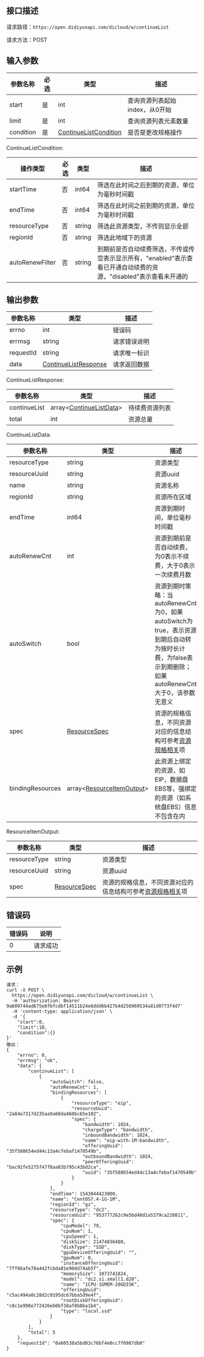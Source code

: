 ## 接口描述
请求路径：`https://open.didiyunapi.com/dicloud/w/continueList`

请求方法：POST

## 输入参数
|参数名称 | 必选 | 类型 | 描述|
|--------|-----|-----|-----|
| start | 是 | int |  查询资源列表起始index，从0开始  |
| limit | 是 | int | 查询资源列表元素数量  |
| condition | 是 | [ContinueListCondition](#ContinueListCondition) |是否是更改规格操作 |

<span id="ContinueListCondition"></span>
ContinueListCondition:

| 操作类型 | 必选 |类型 |描述  |
|------|-----|-----| ----- |
| startTime | 否 | int64 |筛选在此时间之后到期的资源，单位为毫秒时间戳 | 
| endTime | 否 | int64 |筛选在此时间之前到期的资源，单位为毫秒时间戳 |
| resourceType | 否 | string | 筛选此资源类型，不传则显示全部 |
| regionId | 否 | string | 筛选此地域下的资源 |
| autoRenewFilter | 否 | string | 到期前是否自动续费筛选，不传或传空表示显示所有，"enabled"表示查看已开通自动续费的资源，"disabled"表示查看未开通的 |

## 输出参数
|参数名称  | 类型 | 描述|
|--------|-----|-----|
|errno | int  |错误码 |
|errmsg|string|请求错误说明	|
|requestId |string|请求唯一标识 |
|data | [ContinueListResponse](#ContinueListResponse)	 | 请求返回数据 | 

<span id="ContinueListResponse"></span>
ContinueListResponse:

|参数名称  | 类型 | 描述 |
| -------- | ----- | ----- |
| continueList | array<[ContinueListData](#ContinueListData)> | 待续费资源列表 |
| total | int | 资源总量 |

<span id="ContinueListData"></span>
ContinueListData:

|参数名称  | 类型 | 描述 |
| -------- | ----- | ----- |
| resourceType   | string | 资源类型 |
| resourceUuid    | string | 资源uuid |
| name     | string | 资源名称 |
| regionId    | string | 资源所在区域 |
| endTime    | int64 | 资源到期时间，单位毫秒时间戳 |
| autoRenewCnt | int | 资源到期前是否自动续费，为0表示不续费，大于0表示一次续费月数 |
| autoSwitch | bool | 资源到期时策略：当autoRenewCnt为0，如果autoSwitch为true，表示资源到期后自动转为按时长计费，为false表示到期删除；如果autoRenewCnt大于0，该参数无意义 |
| spec     |  [ResourceSpec](/static/docs-content/products/通用响应结构.md#ResourceSpec)  | 资源的规格信息，不同资源对应的信息结构可参考[资源规格相关](/static/docs-content/products/通用响应结构.md#ResourceSpec)项 |
| bindingResources | array<[ResourceItemOutput](#ResourceItemOutput)> | 此资源上绑定的资源，如EIP，数据盘EBS等，强绑定的资源（如系统盘EBS）信息不包含在内 |

<span id="ResourceItemOutput"></span>
ResourceItemOutput:

|参数名称  | 类型 | 描述 |
| -------- | ----- | ----- |
| resourceType   | string | 资源类型 |
| resourceUuid    | string | 资源uuid |
| spec     | [ResourceSpec](/static/docs-content/products/通用响应结构.md#ResourceSpec)  | 资源的规格信息，不同资源对应的信息结构可参考[资源规格相关](/static/docs-content/products/通用响应结构.md#ResourceSpec)项 |


## 错误码
|错误码 | 说明    |
|------|--------|
| 0    | 请求成功  |

## 示例

```
请求：
curl -X POST \
  https://open.didiyunapi.com/dicloud/w/continueList \
  -H 'authorization: Bearer 9a609744ad675e8fbfcdbf14511b24e6ddd6b427b4d256969534a81d0773f4d7' 
  -H 'content-type: application/json' \
  -d '{
	"start":0,
	"limit":10,
	"condition":{}
}'
输出：
{
    "errno": 0,
    "errmsg": "ok",
    "data": {
        "continueList": [
            {
                "autoSwitch": false,
                "autoRenewCnt": 1,
                "bindingResources": [
                    {
                        "resourceType": "eip",
                        "resourceUuid": "2a84e7317d235aa9a60da460bc65e102",
                        "spec": {
                            "bandwidth": 1024,
                            "chargeType": "bandwidth",
                            "inboundBandwidth": 1024,
                            "name": "eip-with-1M-bandwidth",
                            "offeringUuid": "35f588654ed44c13a4cfebaf1470549b",
                            "outboundBandwidth": 1024,
                            "peerOfferingUuid": "bac92fe5275f47f8aa03b795c43bd2ca",
                            "uuid": "35f588654ed44c13a4cfebaf1470549b"
                        }
                    }
                ],
                "endTime": 1543044423000,
                "name": "CentOS7.4-1G-1M",
                "regionId": "gz",
                "resourceType": "dc2",
                "resourceUuid": "953777262c9e5bd48d1a5379ca220811",
                "spec": {
                    "cpuModel": 79,
                    "cpuNum": 1,
                    "cpuSpeed": 1,
                    "diskSize": 21474836480,
                    "diskType": "SSD",
                    "gpuDeviceOfferingUuid": "",
                    "gpuNum": 0,
                    "instanceOfferingUuid": "7ff66afe78a442fcbda81e90dd74ab5f",
                    "memorySize": 1073741824,
                    "model": "dc2.s1.small1.d20",
                    "name": "1CPU-1GMEM-20GDISK",
                    "offeringUuid": "c5ac494a0c28d2c9195dc67bba5d9e4f",
                    "rootDiskOfferingUuid": "c8c1e998e772426eb0bf38af8b0ba1b4",
                    "type": "local.ssd"
                }
            }
        ],
        "total": 5
    },
    "requestId": "0a60538a5bd03c76bf4e0cc7f0987db0"
}
```
